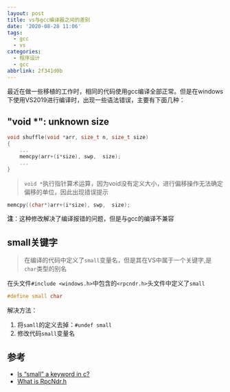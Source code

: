 ```yaml
---
layout: post
title: vs与gcc编译器之间的差别
date: '2020-08-28 11:06'
tags:
  - gcc
  - vs
categories:
  - 程序设计
  - gcc
abbrlink: 2f341d0b
---
```


最近在做一些移植的工作时，相同的代码使用gcc编译全部正常。但是在windows下使用VS2019进行编译时，出现一些语法错误，主要有下面几种：

<!--more-->


## "void *": unknown size

``` C
void shuffle(void *arr, size_t n, size_t size)
{
    ...
    memcpy(arr+(i*size), swp,  size);
    ...
}
```

> `void *`执行指针算术运算，因为void没有定义大小，进行偏移操作无法确定偏移的单位，因此出现错误提示

``` C
memcpy((char*)arr+(i*size), swp,  size);
```

**注**：这种修改解决了编译报错的问题，但是与gcc的编译不兼容


## small关键字

>在编译的代码中定义了`small`变量名，但是其在VS中属于一个关键字,是`char`类型的别名

在头文件`#include <windows.h>`中包含的`<rpcndr.h>`头文件中定义了`small`

``` C
#define small char
```

解决方法：
1. 将`samll`的定义去掉：`#undef small`
2. 修改代码`small`变量名


## 参考

- [Is “small” a keyword in c?](https://stackoverflow.com/questions/21165891/is-small-a-keyword-in-c)
- [What is RpcNdr.h](https://stackoverflow.com/questions/5874215/what-is-rpcndr-h)
